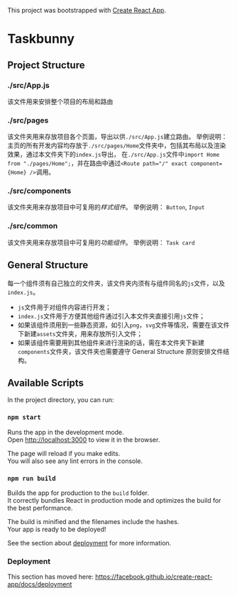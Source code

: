 This project was bootstrapped with [Create React App](https://github.com/facebook/create-react-app).

# Taskbunny

## Project Structure

### ./src/App.js

该文件用来安排整个项目的布局和路由

### ./src/pages

该文件夹用来存放项目各个页面，导出以供`./src/App.js`建立路由。
举例说明：
主页的所有开发内容均存放于`./src/pages/Home`文件夹中，包括其布局以及渲染效果，通过本文件夹下的`index.js`导出，
在`./src/App.js`文件中`import Home from "./pages/Home";`，并在路由中通过`<Route path="/" exact component={Home} />`调用。

### ./src/components

该文件夹用来存放项目中可复用的*样式组件*。
举例说明：
`Button`, `Input`

### ./src/common

该文件夹用来存放项目中可复用的*功能组件*。
举例说明：
`Task card`

## General Structure

每一个组件须有自己独立的文件夹，该文件夹内须有与组件同名的`js`文件，以及`index.js`。

- `js`文件用于对组件内容进行开发；
- `index.js`文件用于方便其他组件通过引入本文件夹直接引用`js`文件；
- 如果该组件须用到一些静态资源，如引入`png`，`svg`文件等情况，需要在该文件下新建`assets`文件夹，用来存放所引入文件；
- 如果该组件需要用到其他组件来进行渲染的话，需在本文件夹下新建`components`文件夹，该文件夹也需要遵守 General Structure 原则安排文件结构。

## Available Scripts

In the project directory, you can run:

### `npm start`

Runs the app in the development mode.<br />
Open [http://localhost:3000](http://localhost:3000) to view it in the browser.

The page will reload if you make edits.<br />
You will also see any lint errors in the console.

### `npm run build`

Builds the app for production to the `build` folder.<br />
It correctly bundles React in production mode and optimizes the build for the best performance.

The build is minified and the filenames include the hashes.<br />
Your app is ready to be deployed!

See the section about [deployment](https://facebook.github.io/create-react-app/docs/deployment) for more information.

### Deployment

This section has moved here: https://facebook.github.io/create-react-app/docs/deployment
